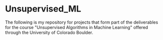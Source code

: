 # Unsupervised_ML
The following is my repository for projects that form part of the deliverables for the course "Unsupervised Algorithms in Machine Learning" offered through the University of Colorado Boulder. 
